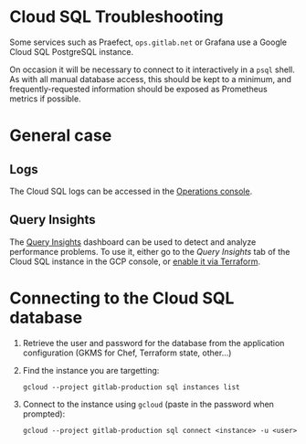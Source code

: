 # Cloud SQL Troubleshooting

Some services such as Praefect, `ops.gitlab.net` or Grafana use a Google Cloud
SQL PostgreSQL instance.

On occasion it will be necessary to connect to it interactively in a `psql`
shell. As with all manual database access, this should be kept to a minimum,
and frequently-requested information should be exposed as Prometheus metrics if
possible.

# General case

## Logs

The Cloud SQL logs can be accessed in the
[Operations console](https://cloudlogging.app.goo.gl/uJN6NWcjtK8mwaN89).

## Query Insights

The [Query Insights](https://cloud.google.com/sql/docs/postgres/using-query-insights)
dashboard can be used to detect and analyze performance problems. To use it,
either go to the *Query Insights* tab of the Cloud SQL instance in the GCP
console, or
[enable it via Terraform](https://registry.terraform.io/providers/hashicorp/google/latest/docs/resources/sql_database_instance#query_insights_enabled).

# Connecting to the Cloud SQL database

1. Retrieve the user and password for the database from the application configuration (GKMS for Chef, Terraform state, other...)
2. Find the instance you are targetting:

   ```
   gcloud --project gitlab-production sql instances list
   ```

3. Connect to the instance using `gcloud` (paste in the password when prompted):

   ```
   gcloud --project gitlab-production sql connect <instance> -u <user>
   ```
